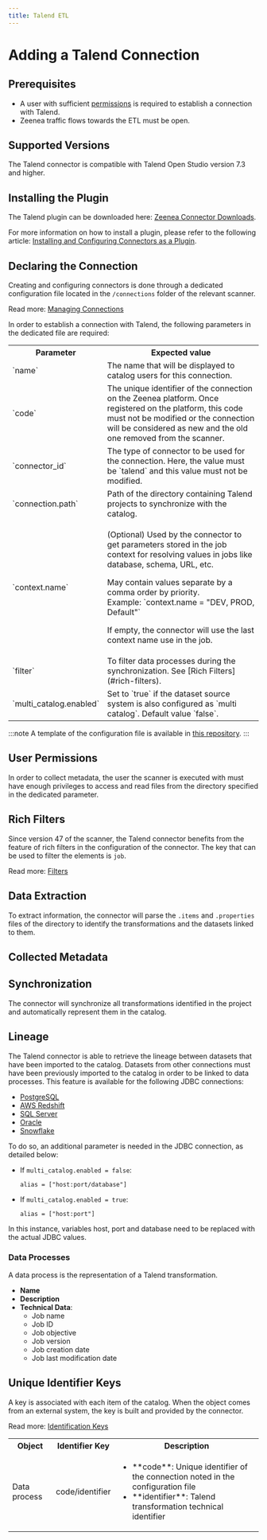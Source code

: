 ```yaml
---
title: Talend ETL
---
```


# Adding a Talend Connection

## Prerequisites

* A user with sufficient [permissions](#user-permissions) is required to establish a connection with Talend.
* Zeenea traffic flows towards the ETL must be open. 

## Supported Versions

The Talend connector is compatible with Talend Open Studio version 7.3 and higher. 

## Installing the Plugin

The Talend plugin can be downloaded here: [Zeenea Connector Downloads](./zeenea-connectors-list).

For more information on how to install a plugin, please refer to the following article: [Installing and Configuring Connectors as a Plugin](./zeenea-connectors-install-as-plugin).

## Declaring the Connection
  
Creating and configuring connectors is done through a dedicated configuration file located in the `/connections` folder of the relevant scanner.
 
Read more: [Managing Connections](./zeenea-managing-connections)
 
In order to establish a connection with Talend, the following parameters in the dedicated file are required:
 
<table>
  <tr>
    <th>Parameter</th>
    <th>Expected value</th>
  </tr>
  <tr>
    <td>`name`</td>
    <td>The name that will be displayed to catalog users for this connection.</td>
  </tr>
  <tr>
    <td>`code`</td>
    <td>The unique identifier of the connection on the Zeenea platform. Once registered on the platform, this code must not be modified or the connection will be considered as new and the old one removed from the scanner.</td>
  </tr>
  <tr>
    <td>`connector_id`</td>
    <td>The type of connector to be used for the connection. Here, the value must be `talend` and this value must not be modified.</td>
  </tr>
  <tr>
    <td>`connection.path`</td>
    <td>Path of the directory containing Talend projects to synchronize with the catalog.</td>
  </tr>
  <tr>
    <td>`context.name`</td>
    <td>
      <p>(Optional) Used by the connector to get parameters stored in the job context for resolving values in jobs like database, schema, URL, etc.</p>
      <p>May contain values separate by a comma order by priority.<br />Example: `context.name = "DEV, PROD, Default"`</p>
      <p>If empty, the connector will use the last context name use in the job.</p>
    </td>
  </tr>
  <tr>
    <td>`filter`</td>
    <td>To filter data processes during the synchronization. See [Rich Filters](#rich-filters).</td>
  </tr>
  <tr>
    <td>`multi_catalog.enabled`</td>
    <td>Set to `true` if the dataset source system is also configured as `multi catalog`. Default value `false`.</td>
  </tr>
</table>

:::note
A template of the configuration file is available in [this repository](https://github.com/zeenea/connector-conf-templates/tree/main/templates).
:::

## User Permissions

In order to collect metadata, the user the scanner is executed with must have enough privileges to access and read files from the directory specified in the dedicated parameter.

## Rich Filters

Since version 47 of the scanner, the Talend connector benefits from the feature of rich filters in the configuration of the connector. The key that can be used to filter the elements is `job`.

Read more: [Filters](zeenea-filters)

## Data Extraction

To extract information, the connector will parse the `.items` and `.properties` files of the directory to identify the transformations and the datasets linked to them.
 
## Collected Metadata

## Synchronization

The connector will synchronize all transformations identified in the project and automatically represent them in the catalog.

## Lineage

The Talend connector is able to retrieve the lineage between datasets that have been imported to the catalog. Datasets from other connections must have been previously imported to the catalog in order to be linked to data processes. This feature is available for the following JDBC connections:

* [PostgreSQL](./zeenea-connector-postgresql)
* [AWS Redshift](./zeenea-connector-aws-redshift)
* [SQL Server](./zeenea-connector-sqlserver)
* [Oracle](./zeenea-connector-oracle)
* [Snowflake](./zeenea-connector-snowflake)

To do so, an additional parameter is needed in the JDBC connection, as detailed below:

* If `multi_catalog.enabled = false`:

    `alias = ["host:port/database"]`
 
* If `multi_catalog.enabled = true`:

    `alias = ["host:port"]`
 
In this instance, variables host, port and database need to be replaced with the actual JDBC values.

### Data Processes

A data process is the representation of a Talend transformation. 

* **Name**
* **Description**
* **Technical Data**:
  * Job name
  * Job ID
  * Job objective
  * Job version
  * Job creation date
  * Job last modification date

## Unique Identifier Keys

A key is associated with each item of the catalog. When the object comes from an external system, the key is built and provided by the connector.

Read more: [Identification Keys](./zeenea-identification-keys)

<table>
  <tr><th>Object</th><th>Identifier Key</th><th>Description</th></tr>
  <tr>
    <td>Data process</td>
    <td>code/identifier</td>
    <td>
      <ul>
        <li>**code**:  Unique identifier of the connection noted in the configuration file</li>
        <li>**identifier**: Talend transformation technical identifier</li>
      </ul>
    </td>
  </tr>
</table>
  
